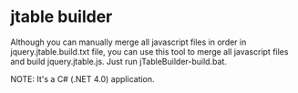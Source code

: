 jtable builder
======

Although you can manually merge all javascript files in order in jquery.jtable.build.txt file, you can use this tool to merge all javascript files and build jquery.jtable.js. Just run jTableBuilder-build.bat.

NOTE: It's a C# (.NET 4.0) application.

